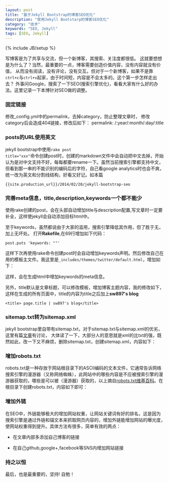 ```yaml
---
layout: post
title: "基于Jekyll Bootstrap的博客SEO优化"
description: "使用Jekyll Bootstarp的博客SEO优化"
category: "技术"
keywords: "SEO, Jekyll"
tags: [SEO, Jekyll]
---
```

{% include JB/setup %}

写博客是为了共享与交流，但一个新博客，其搜索、关注度都很低。
这就要想想是为什么了？当然，最重要的一点，博客需要创造价值内容，没有内容就没有价值，
从而没有阅读，没有评论，没有交互。但对于一个新博客，如果不是靠<code>ctrl+c</code>与<code>ctrl+v</code>起家，由于时间短，内容是不会太多的。这个第一步怎样走出去？
外事问Google，搜索了一下SEO(搜索引擎优化)，看看大家有什么好的办法。这里记录一下本博针对SEO做的调整。


### 固定链接

修改_config.yml中的permalink，去掉category，防止整理文章时，
修改category后会造成404链接，修改后如下：
    permalink: /:year/:month/:day/:title


### posts的URL使用英文

jekyll bootstrap中使用<code>rake post title="xxx"</code>命令创建post时，创建的markdown文件中会自动把中文去掉，开始认为是对中文支持不好，每每都要rename一下。虽然当前搜索引擎都支持中文，但看到那一串的不能识别的编码后的字符，自己看google analytics时也会不爽，统一改为英文和分割线结构，好看又好记。如本篇

    {{site.production_url}}/2014/02/20/jekyll-bootstrap-seo


### 完善meta信息，title,description,keywords一个都不能少

使用rake创建的post，会在头部自动增加title与description配置,写文章时一定要补全，这样使jekyll会自动添加目标html中。

至于keywords，虽然都说由于大家的滥用，搜索引擎降低其作用，但了胜于无，加上无坏处。
打开<strong>Rakefile</strong>,在69行增加如下代码：

    post.puts 'keywords: ""'

这样下次再使用rake命令创建post时会自动增加keywords声明。然后修改自己在用的模板主文件。我这里是<code>\_includes/themes/twitter/default.html</code>，增加如下：

<script src="https://gist.github.com/sw897/9131091.js"></script>

这样，会在生成html中增加keywords的meta信息。

另外，title默认是文章标题，可以修改模板，增加博客主题内容，我的修改如下，这样在生成的所有页面中，title的内容为title之后加上<strong>sw897's blog</strong>

    <title> page.title | sw897's blog</title>


### sitemap.txt转为sitemap.xml

jekyll bootstrap里自带有sitemap.txt，对于sitemap.txt与sitemap.xml的优劣，这里有篇[文章](https://forums.digitalpoint.com/threads/xml-vs-txt-sitemap.114286/)有讨论，
大体读了一下，大部分人的意思就是xml的比txt的强，既然如此，改一下又不麻烦，删除sitemap.txt，创建sitemap.xml，内容如下：

<script src="https://gist.github.com/sw897/9131118.js"></script>


### 增加robots.txt

robots.txt是一种存放于网站根目录下的ASCII编码的文本文件，它通常告诉网络搜索引擎的漫游器（又称网络蜘蛛），此网站中的哪些内容是不应被搜索引擎的漫游器获取的，哪些是可以被（漫游器）获取的，以上摘自[robots.txt维基百科]()。在根目录下创建robots.txt，内容如下即可：

<script src="https://gist.github.com/sw897/9131109.js"></script>


### 增加外链

在SEO中，外链能够极大的增加网站权重，让网站关键词有好的排名，这是因为搜索引擎是通过外链和锚文本来抓取网页内容的，增加外链能增加网站的曝光度，使网站权重得到提升。具体方法有很多，简单有效的两点：

* 在文章内部多添加自己博客的链接

* 在自己github,google+,facebook等SNS内增加网站链接


### 持之以恒

最后，也是最重要的，坚持! 自勉！


